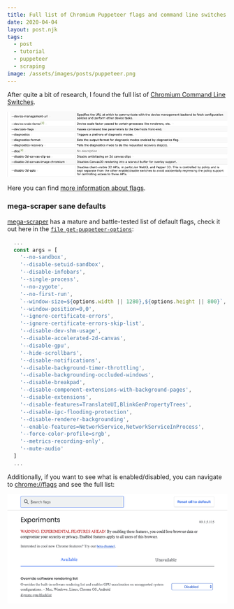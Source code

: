 ```yaml
---
title: Full list of Chromium Puppeteer flags and command line switches
date: 2020-04-04
layout: post.njk
tags:
  - post
  - tutorial
  - puppeteer
  - scraping
image: /assets/images/posts/puppeteer.png
---
```


After quite a bit of research, I found the full list of [Chromium Command Line Switches](https://peter.sh/experiments/chromium-command-line-switches/).

![chromium-flags.png](/assets/images/posts/chromium-flags.png)

Here you can find [more information about flags](https://www.chromium.org/developers/how-tos/run-chromium-with-flags).

### mega-scraper sane defaults

[mega-scraper](https://github.com/christian-fei/mega-scraper/) has a mature and battle-tested list of default flags, check it out here in the [`file get-puppeteer-options`](https://github.com/christian-fei/mega-scraper/blob/master/lib/browser/get-puppeteer-options.js):

```js
  ...
  const args = [
    '--no-sandbox',
    '--disable-setuid-sandbox',
    '--disable-infobars',
    '--single-process',
    '--no-zygote',
    '--no-first-run',
    `--window-size=${options.width || 1280},${options.height || 800}`,
    '--window-position=0,0',
    '--ignore-certificate-errors',
    '--ignore-certificate-errors-skip-list',
    '--disable-dev-shm-usage',
    '--disable-accelerated-2d-canvas',
    '--disable-gpu',
    '--hide-scrollbars',
    '--disable-notifications',
    '--disable-background-timer-throttling',
    '--disable-backgrounding-occluded-windows',
    '--disable-breakpad',
    '--disable-component-extensions-with-background-pages',
    '--disable-extensions',
    '--disable-features=TranslateUI,BlinkGenPropertyTrees',
    '--disable-ipc-flooding-protection',
    '--disable-renderer-backgrounding',
    '--enable-features=NetworkService,NetworkServiceInProcess',
    '--force-color-profile=srgb',
    '--metrics-recording-only',
    '--mute-audio'
  ]
  ...
```

Additionally, if you want to see what is enabled/disabled, you can navigate to [chrome://flags](chrome://flags) and see the full list:

![chrome-flags.png](/assets/images/posts/chrome-flags.png)
